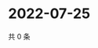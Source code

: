 # 2022-07-25

共 0 条

<!-- BEGIN WEIBO -->
<!-- 最后更新时间 Mon Jul 25 2022 01:18:11 GMT+0800 (China Standard Time) -->

<!-- END WEIBO -->
